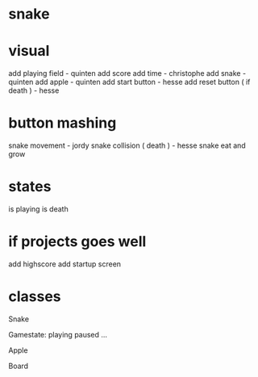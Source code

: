 # snake

# visual

add playing field - quinten
add score
add time - christophe
add snake - quinten
add apple - quinten
add start button - hesse
add reset button ( if death ) - hesse

# button mashing

snake movement - jordy
snake collision ( death ) - hesse
snake eat and grow

# states

is playing
is death

# if projects goes well

add highscore
add startup screen


# classes
Snake

Gamestate:
    playing
    paused
    ...

Apple

Board


